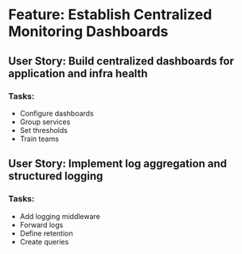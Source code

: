 # Feature: Establish Centralized Monitoring Dashboards

## User Story: Build centralized dashboards for application and infra health

### Tasks:
- Configure dashboards
- Group services
- Set thresholds
- Train teams

## User Story: Implement log aggregation and structured logging

### Tasks:
- Add logging middleware
- Forward logs
- Define retention
- Create queries